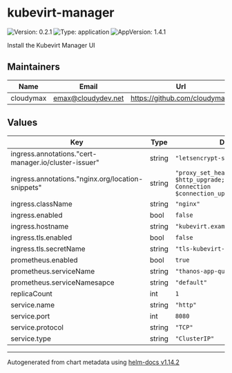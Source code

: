 # kubevirt-manager

![Version: 0.2.1](https://img.shields.io/badge/Version-0.2.1-informational?style=flat-square) ![Type: application](https://img.shields.io/badge/Type-application-informational?style=flat-square) ![AppVersion: 1.4.1](https://img.shields.io/badge/AppVersion-1.4.1-informational?style=flat-square)

Install the Kubevirt Manager UI

## Maintainers

| Name | Email | Url |
| ---- | ------ | --- |
| cloudymax | <emax@cloudydev.net> | <https://github.com/cloudymax/> |

## Values

| Key | Type | Default | Description |
|-----|------|---------|-------------|
| ingress.annotations."cert-manager.io/cluster-issuer" | string | `"letsencrypt-staging"` |  |
| ingress.annotations."nginx.org/location-snippets" | string | `"proxy_set_header Upgrade $http_upgrade;\nproxy_set_header Connection $connection_upgrade;\n"` |  |
| ingress.className | string | `"nginx"` |  |
| ingress.enabled | bool | `false` |  |
| ingress.hostname | string | `"kubevirt.example.com"` |  |
| ingress.tls.enabled | bool | `false` |  |
| ingress.tls.secretName | string | `"tls-kubevirt-manager"` |  |
| prometheus.enabled | bool | `true` |  |
| prometheus.serviceName | string | `"thanos-app-query-frontend"` |  |
| prometheus.serviceNamesapce | string | `"default"` |  |
| replicaCount | int | `1` |  |
| service.name | string | `"http"` |  |
| service.port | int | `8080` |  |
| service.protocol | string | `"TCP"` |  |
| service.type | string | `"ClusterIP"` |  |

----------------------------------------------
Autogenerated from chart metadata using [helm-docs v1.14.2](https://github.com/norwoodj/helm-docs/releases/v1.14.2)
